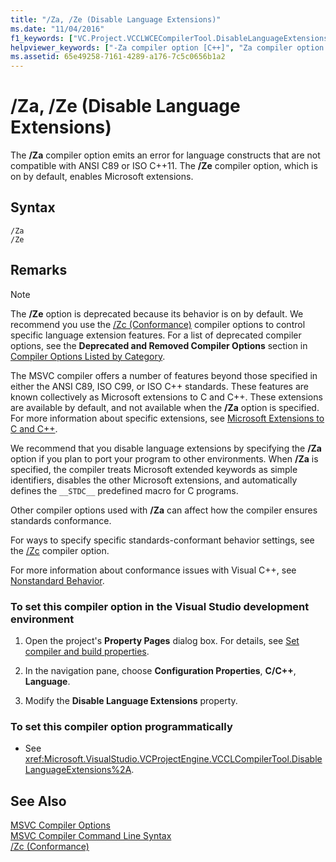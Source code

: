 ```yaml
---
title: "/Za, /Ze (Disable Language Extensions)"
ms.date: "11/04/2016"
f1_keywords: ["VC.Project.VCCLWCECompilerTool.DisableLanguageExtensions", "/za", "/ze", "VC.Project.VCCLCompilerTool.DisableLanguageExtensions"]
helpviewer_keywords: ["-Za compiler option [C++]", "Za compiler option [C++]", "language extensions, disabling in compiler", "-Ze compiler option [C++]", "language extensions", "enable language extensions", "/Za compiler option [C++]", "/Ze compiler option [C++]", "Disable Language Extensions compiler option", "Ze compiler option [C++]"]
ms.assetid: 65e49258-7161-4289-a176-7c5c0656b1a2
---
```

# /Za, /Ze (Disable Language Extensions)

The **/Za** compiler option emits an error for language constructs that are not compatible with ANSI C89 or ISO C++11. The **/Ze** compiler option, which is on by default, enables Microsoft extensions.

## Syntax

```
/Za
/Ze
```

## Remarks

> [!NOTE]
>  The **/Ze** option is deprecated because its behavior is on by default. We recommend you use the [/Zc (Conformance)](zc-conformance.md) compiler options to control specific language extension features. For a list of deprecated compiler options, see the **Deprecated and Removed Compiler Options** section in [Compiler Options Listed by Category](compiler-options-listed-by-category.md).

The MSVC compiler offers a number of features beyond those specified in either the ANSI C89, ISO C99, or ISO C++ standards. These features are known collectively as Microsoft extensions to C and C++. These extensions are available by default, and not available when the **/Za** option is specified. For more information about specific extensions, see [Microsoft Extensions to C and C++](microsoft-extensions-to-c-and-cpp.md).

We recommend that you disable language extensions by specifying the **/Za** option if you plan to port your program to other environments. When **/Za** is specified, the compiler treats Microsoft extended keywords as simple identifiers, disables the other Microsoft extensions, and automatically defines the `__STDC__` predefined macro for C programs.

Other compiler options used with **/Za** can affect how the compiler ensures standards conformance.

For ways to specify specific standards-conformant behavior settings, see the [/Zc](zc-conformance.md) compiler option.

For more information about conformance issues with Visual C++, see [Nonstandard Behavior](../../cpp/nonstandard-behavior.md).

### To set this compiler option in the Visual Studio development environment

1. Open the project's **Property Pages** dialog box. For details, see [Set compiler and build properties](../working-with-project-properties.md).

1. In the navigation pane, choose **Configuration Properties**, **C/C++**, **Language**.

1. Modify the **Disable Language Extensions** property.

### To set this compiler option programmatically

- See <xref:Microsoft.VisualStudio.VCProjectEngine.VCCLCompilerTool.DisableLanguageExtensions%2A>.

## See Also

[MSVC Compiler Options](compiler-options.md)<br/>
[MSVC Compiler Command Line Syntax](compiler-command-line-syntax.md)<br/>
[/Zc (Conformance)](zc-conformance.md)

